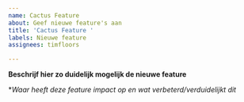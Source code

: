 ```yaml
---
name: Cactus Feature
about: Geef nieuwe feature's aan
title: 'Cactus Feature '
labels: Nieuwe feature
assignees: timfloors

---
```


**Beschrijf hier zo duidelijk mogelijk de nieuwe feature**

**Waar heeft deze feature impact op en wat verbeterd/verduidelijkt dit*
